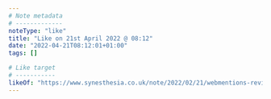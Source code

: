 ```yaml
---
# Note metadata
# -------------
noteType: "like"
title: "Like on 21st April 2022 @ 08:12"
date: "2022-04-21T08:12:01+01:00"
tags: []

# Like target
# -----------
likeOf: "https://www.synesthesia.co.uk/note/2022/02/21/webmentions-revisited/"
---
```

